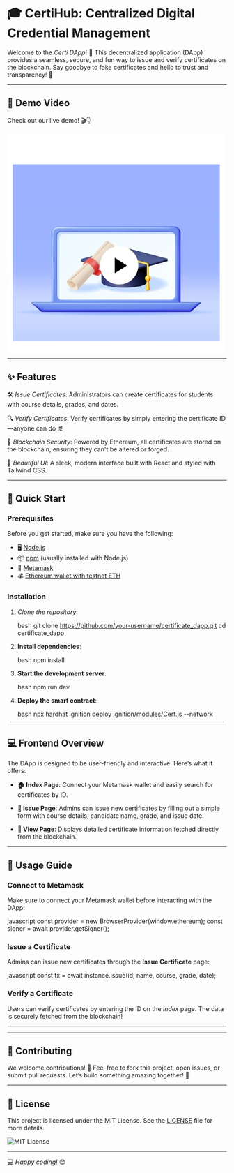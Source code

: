 # 🎓 CertiHub: Centralized Digital Credential Management

Welcome to the *Certi DApp*! 🌟 This decentralized application (DApp) provides a seamless, secure, and fun way to issue and verify certificates on the blockchain. Say goodbye to fake certificates and hello to trust and transparency! 🚀


---

## 🎥 Demo Video

Check out our live demo! 🎬👇

[![Watch the video](https://github.com/nandanaraju/Certificate_DApp/blob/main/ui_1/src/assets/images/video.jpeg)](https://drive.google.com/file/d/167RLsBaZJdEXqf8eKmDptA54WelqqrYX/view?usp=sharing)

---

## ✨ Features

🛠 *Issue Certificates*: Administrators can create certificates for students with course details, grades, and dates.

🔍 *Verify Certificates*: Verify certificates by simply entering the certificate ID—anyone can do it!

🔐 *Blockchain Security*: Powered by Ethereum, all certificates are stored on the blockchain, ensuring they can't be altered or forged.

🎨 *Beautiful UI*: A sleek, modern interface built with React and styled with Tailwind CSS.

---

## 🚀 Quick Start

### Prerequisites

Before you get started, make sure you have the following:

- 🖥 [Node.js](https://nodejs.org/)
- 📦 [npm](https://www.npmjs.com/) (usually installed with Node.js)
- 🔐 [Metamask](https://metamask.io/)
- 💰 [Ethereum wallet with testnet ETH](https://ethereum.org/en/)

### Installation

1. *Clone the repository*:

   bash
   git clone https://github.com/your-username/certificate_dapp.git
   cd certificate_dapp

2. **Install dependencies**:

   bash
   npm install
   

3. **Start the development server**:

   bash
   npm run dev
   

4. **Deploy the smart contract**:

   bash
   npx hardhat ignition deploy ignition/modules/Cert.js --network <network-name>
   

---

## 💻 Frontend Overview

The DApp is designed to be user-friendly and interactive. Here’s what it offers:

- **🏠 Index Page**: Connect your Metamask wallet and easily search for certificates by ID.
  
- **📝 Issue Page**: Admins can issue new certificates by filling out a simple form with course details, candidate name, grade, and issue date.
  
- **📜 View Page**: Displays detailed certificate information fetched directly from the blockchain.

---

## 🎯 Usage Guide

### Connect to Metamask

Make sure to connect your Metamask wallet before interacting with the DApp:

javascript
const provider = new BrowserProvider(window.ethereum);
const signer = await provider.getSigner();


### Issue a Certificate

Admins can issue new certificates through the **Issue Certificate** page:

javascript
const tx = await instance.issue(id, name, course, grade, date);

### Verify a Certificate

Users can verify certificates by entering the ID on the *Index* page. The data is securely fetched from the blockchain!

---


---

## 🤝 Contributing

We welcome contributions! 🙌 Feel free to fork this project, open issues, or submit pull requests. Let’s build something amazing together! 🚀

---

## 📝 License

This project is licensed under the MIT License. See the [LICENSE](Licence) file for more details.

![MIT License](https://img.shields.io/badge/License-MIT-blue.svg)

---

💻 *Happy coding!* 😊
